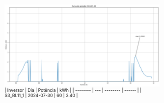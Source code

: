 ![My Image](30_07_2024-S3_BL11_1.png)
| Inversor | Dia | Potência | kWh    |
| -------- | --- | -------- | ------ |
| S3_BL11_1       | 2024-07-30  | 60       | 3.40 |